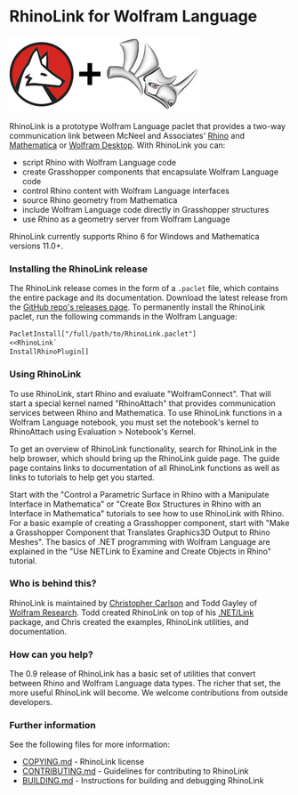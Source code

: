 
# RhinoLink for Wolfram Language

![RhinoLinkLogo](RhinoLinkLogo.png)

RhinoLink is a prototype Wolfram Language paclet that provides a two-way communication link between McNeel and Associates' [Rhino](https://www.rhino3d.com/) and [Mathematica](http://www.wolfram.com/mathematica/) or [Wolfram Desktop](https://www.wolfram.com/desktop/). With RhinoLink you can:

* script Rhino with Wolfram Language code
* create Grasshopper components that encapsulate Wolfram Language code
* control Rhino content with Wolfram Language interfaces
* source Rhino geometry from Mathematica
* include Wolfram Language code directly in Grasshopper structures
* use Rhino as a geometry server from Wolfram Language

RhinoLink currently supports Rhino 6 for Windows and Mathematica versions 11.0+.

### Installing the RhinoLink release

The RhinoLink release comes in the form of a `.paclet` file, which contains the entire package and its documentation. Download the latest release from the [GitHub repo's releases page](https://github.com/WolframResearch/RhinoLink/releases). To permanently install the RhinoLink paclet, run the following commands in the Wolfram Language:

    PacletInstall["/full/path/to/RhinoLink.paclet"]
    <<RhinoLink`
    InstallRhinoPlugin[]


### Using RhinoLink

To use RhinoLink, start Rhino and evaluate "WolframConnect". That will start a special kernel named "RhinoAttach" that provides communication services between Rhino and Mathematica. To use RhinoLink functions in a Wolfram Language notebook, you must set the notebook's kernel to RhinoAttach using Evaluation > Notebook's Kernel.

To get an overview of RhinoLink functionality, search for RhinoLink in the help browser, which should bring up the RhinoLink guide page. The guide page contains links to documentation of all RhinoLink functions as well as links to tutorials to help get you started.

Start with the "Control a Parametric Surface in Rhino with a Manipulate Interface in Mathematica" or "Create Box Structures in Rhino with an Interface in Mathematica" tutorials to see how to use RhinoLink with Rhino. For a basic example of creating a Grasshopper component, start with "Make a Grasshopper Component that Translates Graphics3D Output to Rhino Meshes". The basics of .NET programming with Wolfram Language are explained in the "Use NETLink to Examine and Create Objects in Rhino" tutorial.

### Who is behind this?

RhinoLink is maintained by [Christopher Carlson](https://github.com/carlsongithub) and Todd Gayley of [Wolfram Research](http://wolfram.com/). Todd created RhinoLink on top of his [.NET/Link](http://reference.wolfram.com/language/NETLink/tutorial/Overview.html) package, and Chris created the examples, RhinoLink utilities, and documentation.

### How can you help?

The 0.9 release of RhinoLink has a basic set of utilities that convert between Rhino and Wolfram Language data types. The richer that set, the more useful RhinoLink will become. We welcome contributions from outside developers. 

### Further information

See the following files for more information:

* [COPYING.md](COPYING.md) - RhinoLink license
* [CONTRIBUTING.md](CONTRIBUTING.md) - Guidelines for contributing to RhinoLink
* [BUILDING.md](BUILDING.md) - Instructions for building and debugging RhinoLink

